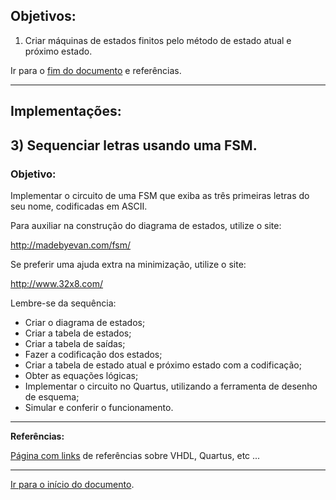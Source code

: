 <a name="inicio"></a>

## Objetivos:

1.  Criar máquinas de estados finitos pelo método de estado atual e próximo estado.

Ir para o [fim do documento](#fimDocumento) e referências.

***

## Implementações:

## 3) Sequenciar letras usando uma FSM.

### Objetivo:

Implementar o circuito de uma FSM que exiba as três primeiras letras do seu nome, codificadas em ASCII.

Para auxiliar na construção do diagrama de estados, utilize o site:

<http://madebyevan.com/fsm/>

Se preferir uma ajuda extra na minimização, utilize o site:

<http://www.32x8.com/>

Lembre-se da sequência:

-   Criar o diagrama de estados;
-   Criar a tabela de estados;
-   Criar a tabela de saídas;
-   Fazer a codificação dos estados;
-   Criar a tabela de estado atual e próximo estado com a codificação;
-   Obter as equações lógicas;
-   Implementar o circuito no Quartus, utilizando a ferramenta de desenho de esquema;
-   Simular e conferir o funcionamento.

***

**Referências:**

[Página com links][linksUteis] de referências sobre VHDL, Quartus, etc ...

***

<a name="fimDocumento"></a> [Ir para o início do documento](#inicio).

<!---
######### (inicio dos links) ##########
--->

[linksUteis]: ./linksUteis.html
